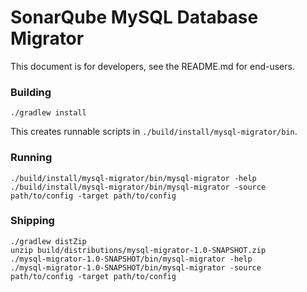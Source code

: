 SonarQube MySQL Database Migrator
=================================

This document is for developers, see the README.md for end-users.

### Building

    ./gradlew install

This creates runnable scripts in `./build/install/mysql-migrator/bin`.

### Running

    ./build/install/mysql-migrator/bin/mysql-migrator -help
    ./build/install/mysql-migrator/bin/mysql-migrator -source path/to/config -target path/to/config

### Shipping

    ./gradlew distZip
    unzip build/distributions/mysql-migrator-1.0-SNAPSHOT.zip
    ./mysql-migrator-1.0-SNAPSHOT/bin/mysql-migrator -help
    ./mysql-migrator-1.0-SNAPSHOT/bin/mysql-migrator -source path/to/config -target path/to/config
